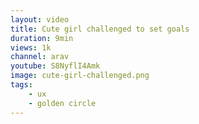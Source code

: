 ```yaml
---
layout: video
title: Cute girl challenged to set goals
duration: 9min
views: 1k
channel: arav
youtube: S8NyflI4Amk
image: cute-girl-challenged.png
tags:
    - ux
    - golden circle
---
```

